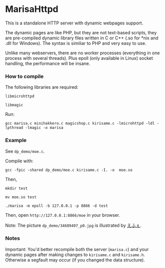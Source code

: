 # MarisaHttpd

This is a standalone HTTP server with dynamic webpages support.


The dynamic pages are like PHP, but they are not text-based scripts, they are pre-compiled dynamic library files written in C or C++ (.so for *nix and .dll for Windows). The syntax is similiar to PHP and very easy to use.

Unlike many webservers, there are no worker processes (everything in one process with several threads). Plus epoll (only available in Linux) socket handling, the performance will be insane.

<h3>How to compile</h3>
The following libraries are required:

`libmicrohttpd`

`libmagic`

Run:


`gcc marisa.c minihakkero.c magicshop.c kirisame.c -lmicrohttpd -ldl -lpthread -lmagic -o marisa`

<h3>Example</h3>

See `dp_demo/moe.c`.

Compile with:

`gcc -fpic -shared dp_demo/moe.c kirisame.c -I. -o  moe.so`

Then, 

`mkdir test`

`mv moe.so test`

`./marisa -m epoll -b 127.0.0.1 -p 8866 -d test`

Then, open `http://127.0.0.1:8866/moe` in your browser.

Note: The picture `dp_demo/34689497_p0.jpg` is illustrated by <a href="http://www.pixiv.net/member.php?id=292644">えふぇ</a>.


<h3>Notes</h3>

Important: You'd better recompile both the server (`marisa.c`) and your dynamic pages after making changes to `kirisame.c` and `kirisame.h`. Otherwise a segfault may occur (if you changed the data structure).


